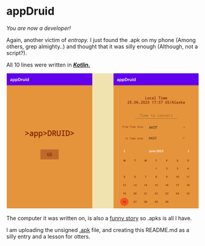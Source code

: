 # appDruid

_You are now a developer!_

Again, another victim of _entropy._ I just found the .apk on my phone (Among others, grep almighty..) and thought that it was silly enough (Although, not a script?). 

All 10 lines were written in [_**Kotlin.**_](https://en.wikipedia.org/wiki/Kotlin_Island)

![as](https://github.com/KayserSoze42/extend.io/blob/main/src/appDruid/demo.png/?raw=true)

The computer it was written on, is also a [funny story](https://en.wikipedia.org/wiki/Ship_of_Theseus) so .apks is all I have.

I am uploading the unsigned [.apk](https://github.com/KayserSoze42/extend.io/releases/tag/0.0.1-app-druid) file, and creating this README.md as a silly entry and a lesson for otters.
